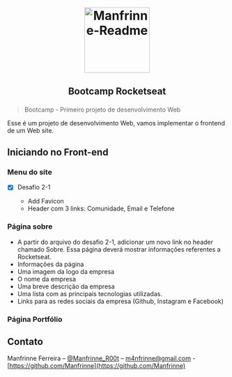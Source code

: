 
<h1 align="center">
  <img alt="Manfrinne-Readme" src="https://avatars3.githubusercontent.com/u/58799400?s=460&u=f999f953097ba809f7da805ffda078037205fc95&v=4" width="150px" />
</h1>

<h2 align="center">

 Bootcamp Rocketseat

</h2>

> Bootcamp - Primeiro projeto de desenvolvimento Web

Esse é um projeto de desenvolvimento Web, vamos implementar o frontend de um Web site.

## Iniciando no Front-end

### Menu do site

- [x] Desafio 2-1

  - Add Favicon
  - Header com 3 links: Comunidade, Email e Telefone

### Página sobre

  - A partir do arquivo do desafio 2-1, adicionar um novo link no header chamado Sobre. Essa página deverá mostrar informações referentes a Rocketseat.
  - Informações da página
  - Uma imagem da logo da empresa
  - O nome da empresa
  - Uma breve descrição da empresa
  - Uma lista com as principais tecnologias utilizadas.
  - Links para as redes sociais da empresa (Github, Instagram e Facebook)

### Página Portfólio


## Contato

Manfrinne Ferreira – [@Manfrinne_R00t](https://twitter.com/Manfrinne_R00t) – m4nfrinne@gmail.com - [https://github.com/Manfrinne](https://github.com/Manfrinne)
